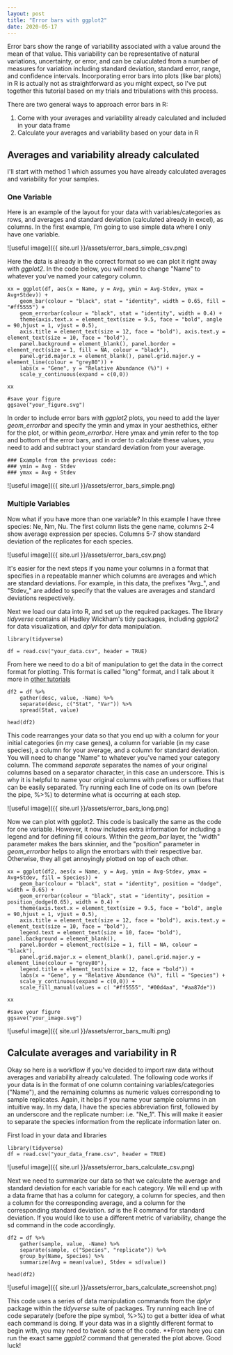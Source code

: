 ```yaml
---
layout: post
title: "Error bars with ggplot2"
date: 2020-05-17
---
```



Error bars show the range of variability associated with a value around the mean of that value. This variability can be representative of natural variations, uncertainty, or error, and can be caluculated from a number of measures for variation including standard deviation, standard error, range, and confidence intervals. Incorporating error bars into plots (like bar plots) in R is actually not as straightforward as you might expect, so I've put together this tutorial based on my trials and tribulations with this process. 

There are two general ways to approach error bars in R:
1. Come with your averages and variability already calculated and included in your data frame 
2. Calculate your averages and variability based on your data in R

## Averages and variability already calculated ##

I'll start with method 1 which assumes you have already calculated averages and variability for your samples.  

### One Variable ###
Here is an example of the layout for your data with variables/categories as rows, and averages and standard deviation (calculated already in excel), as columns. In the first example, I'm going to use simple data where I only have one variable. 

![useful image]({{ site.url }}/assets/error_bars_simple_csv.png)


Here the data is already in the correct format so we can plot it right away with *ggplot2*. In the code below, you will need to change "Name" to whatever you've named your category column.

```
xx = ggplot(df, aes(x = Name, y = Avg, ymin = Avg-Stdev, ymax = Avg+Stdev)) + 
	geom_bar(colour = "black", stat = "identity", width = 0.65, fill = "#ff5555") + 
	geom_errorbar(colour = "black", stat = "identity", width = 0.4) + 
	theme(axis.text.x = element_text(size = 9.5, face = "bold", angle = 90,hjust = 1, vjust = 0.5), 
	axis.title = element_text(size = 12, face = "bold"), axis.text.y = element_text(size = 10, face = "bold"), 
	panel.background = element_blank(), panel.border = element_rect(size = 1, fill = NA, colour = "black"), 
	panel.grid.major.x = element_blank(), panel.grid.major.y = element_line(colour = "grey80")) + 
	labs(x = "Gene", y = "Relative Abundance (%)") + 
	scale_y_continuous(expand = c(0,0))
	
xx

#save your figure
ggsave("your_figure.svg")

```

In order to include error bars with *ggplot2* plots, you need to add the layer *geom_errorbar* and specify the ymin and ymax in your aesthethics, either for the plot, or within *geom_errorbar*. Here ymax and ymin refer to the top and bottom of the error bars, and in order to calculate these values, you need to add and subtract your standard deviation from your average. 

```
### Example from the previous code: 
### ymin = Avg - Stdev
### ymax = Avg + Stdev
```

![useful image]({{ site.url }}/assets/error_bars_simple.png)



### Multiple Variables ###
Now what if you have more than one variable? In this example I have three species: Ne, Nm, Nu. The first column lists the gene name, columns 2-4 show average expression per species. Columns 5-7 show standard deviation of the replicates for each species. 

![useful image]({{ site.url }}/assets/error_bars_csv.png)

It's easier for the next steps if you name your columns in a format that specifies in a repeatable manner which columns are averages and which are standard deviations. For example, in this data, the prefixes "Avg_", and "Stdev_" are added to specify that the values are averages and standard deviations respectively. 

Next we load our data into R, and set up the required packages. The library *tidyverse* contains all Hadley Wickham's tidy packages, including *ggplot2* for data visualization, and *dplyr* for data manipulation. 


```
library(tidyverse)

df = read.csv("your_data.csv", header = TRUE)
```

From here we need to do a bit of manipulation to get the data in the correct format for plotting. This format is called "long" format, and I talk about it more in [other tutorials](https://jkzorz.github.io/2019/06/05/stacked-bar-plots.html)

```
df2 = df %>% 
    gather(desc, value, -Name) %>% 
    separate(desc, c("Stat", "Var")) %>% 
    spread(Stat, value)
    
head(df2)
```

This code rearranges your data so that you end up with a column for your initial categories (in my case genes), a column for variable (in my case species), a column for your average, and a column for standard deviation. You will need to change "Name" to whatever you've named your category column. The command *separate* separates the names of your original columns based on a separator character, in this case an underscore. This is why it is helpful to name your original columns with prefixes or suffixes that can be easily separated. Try running each line of code on its own (before the pipe, %>%) to determine what is occurring at each step. 


![useful image]({{ site.url }}/assets/error_bars_long.png)


Now we can plot with ggplot2. This code is basically the same as the code for one variable. However, it now includes extra information for including a legend and for defining fill colours. Within the *geom_bar* layer, the "width" parameter makes the bars skinnier, and the "position" parameter in *geom_errorbar* helps to align the errorbars with their respective bar. Otherwise, they all get annoyingly plotted on top of each other. 

```
xx = ggplot(df2, aes(x = Name, y = Avg, ymin = Avg-Stdev, ymax = Avg+Stdev, fill = Species)) + 
	geom_bar(colour = "black", stat = "identity", position = "dodge", width = 0.65) +      	
	geom_errorbar(colour = "black", stat = "identity", position = position_dodge(0.65), width = 0.4) + 
	theme(axis.text.x = element_text(size = 9.5, face = "bold", angle = 90,hjust = 1, vjust = 0.5), 
	axis.title = element_text(size = 12, face = "bold"), axis.text.y = element_text(size = 10, face = "bold"), 
	legend.text = element_text(size = 10, face= "bold"), panel.background = element_blank(), 
	panel.border = element_rect(size = 1, fill = NA, colour = "black"), 
	panel.grid.major.x = element_blank(), panel.grid.major.y = element_line(colour = "grey80"), 
	legend.title = element_text(size = 12, face = "bold")) + 
	labs(x = "Gene", y = "Relative Abundance (%)", fill = "Species") + 
	scale_y_continuous(expand = c(0,0)) + 
	scale_fill_manual(values = c( "#ff5555", "#00d4aa", "#aa87de"))

xx

#save your figure
ggsave("your_image.svg")
```


![useful image]({{ site.url }}/assets/error_bars_multi.png)



## Calculate averages and variability in R ##

Okay so here is a workflow if you've decided to import raw data without averages and variability already calculated. The following code works if your data is in the format of one column containing variables/categories ("Name"), and the remaining columns as numeric values corresponding to sample replicates. Again, it helps if you name your sample columns in an intuitive way. In my data, I have the species abbreviation first, followed by an underscore and the replicate number: i.e. "Ne_1". This will make it easier to separate the species information from the replicate information later on. 

First load in your data and libraries

```
library(tidyverse)
df = read.csv("your_data_frame.csv", header = TRUE)

```

![useful image]({{ site.url }}/assets/error_bars_calculate_csv.png) 

Next we need to summarize our data so that we calculate the average and standard deviation for each variable for each category. We will end up with a data frame that has a column for category, a column for species, and then a column for the corresponding average, and a column for the corresponding standard deviation. *sd* is the R command for standard deviation. If you would like to use a different metric of variability, change the sd command in the code accordingly. 

```
df2 = df %>% 
    gather(sample, value, -Name) %>%
    separate(sample, c("Species", "replicate")) %>%
    group_by(Name, Species) %>%
    summarize(Avg = mean(value), Stdev = sd(value))

head(df2)
```

![useful image]({{ site.url }}/assets/error_bars_calculate_screenshot.png)

This code uses a series of data manipulation commands from the *dplyr* package within the *tidyverse* suite of packages. Try running each line of code separately (before the pipe symbol, %>%) to get a better idea of what each command is doing. If your data was in a slightly different format to begin with, you may need to tweak some of the code. **From here you can run the exact same *ggplot2* command that generated the plot above. Good luck! 






